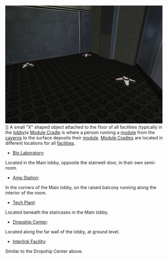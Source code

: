 ![](../images/PSScreenShot0309.jpg "fig:PSScreenShot0309.jpg")\]\] A small "X"
shaped object attached to the floor of all facilities (typically in the
[lobby](../locations/Main_lobby.md))a [Module Cradle](Module_Cradle.md) is where
a person running a [module](../etc/Modules.md) from the
[caverns](Core_Combat.md) to the surface deposits their
[module](../etc/Modules.md). [Module Cradles](Module_Cradle.md) are located in
different locations for all [facilities](../locations/Facilities.md).

- [Bio Laboratory](../locations/Bio_Laboratory.md):

Located in the Main lobby, opposite the stairwell door, in their own semi-room.

- [Amp Station](../locations/Amp_Station.md):

In the corners of the Main lobby, on the raised balcony running along the
interior of the room.

- [Tech Plant](../locations/Technology_Plant.md):

Located beneath the staircases in the Main lobby.

- [Dropship Center](../locations/Dropship_Center.md):

Located along the far wall of the lobby, at ground level.

- [Interlink Facility](../locations/Interlink.md):

Similar to the Dropship Center above.

<!--[Category:Game Items](Category:Game_Items.md)-->
